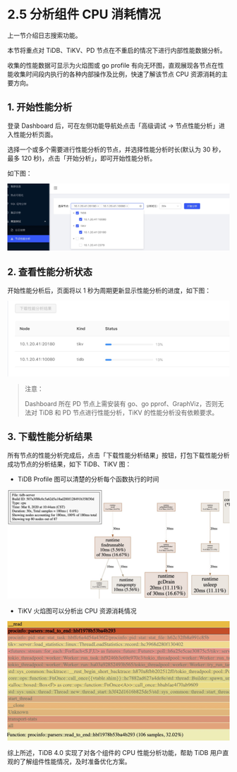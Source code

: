 # 2.5 分析组件 CPU 消耗情况

上一节介绍日志搜索功能。

本节将重点对 TiDB、TiKV、PD 节点在不重启的情况下进行内部性能数据分析。

收集的性能数据可显示为火焰图或 go profile 有向无环图，直观展现各节点在性能收集时间段内执行的各种内部操作及比例，快速了解该节点 CPU 资源消耗的主要方向。

## 1. 开始性能分析

登录 Dashboard 后，可在左侧功能导航处点击「高级调试 → 节点性能分析」进入性能分析页面。

选择一个或多个需要进行性能分析的节点，并选择性能分析时长(默认为 30 秒，最多 120 秒)，点击「开始分析」，即可开始性能分析。

如下图：

![](/res/session3/chapter2/profiling/1.jpg)

## 2. 查看性能分析状态

开始性能分析后，页面将以 1 秒为周期更新显示性能分析的进度，如下图：

![](/res/session3/chapter2/profiling/2.jpg)

> 注意：
> 
> Dashboard 所在 PD 节点上需安装有 go、go pprof、GraphViz，否则无法对 TiDB 和 PD 节点进行性能分析，TiKV 的性能分析没有依赖要求。

## 3. 下载性能分析结果

所有节点的性能分析完成后，点击「下载性能分析结果」按钮，打包下载性能分析成功节点的分析结果，如下 TiDB、TiKV 图：

- TiDB Profile 图可以清楚的分析每个函数执行的时间

![](/res/session3/chapter2/profiling/tidb.jpg)

- TiKV 火焰图可以分析出 CPU 资源消耗情况

![](/res/session3/chapter2/profiling/tikv.jpg)


综上所述，TiDB 4.0 实现了对各个组件的 CPU 性能分析功能，帮助 TiDB 用户直观的了解组件性能情况，及时准备优化方案。